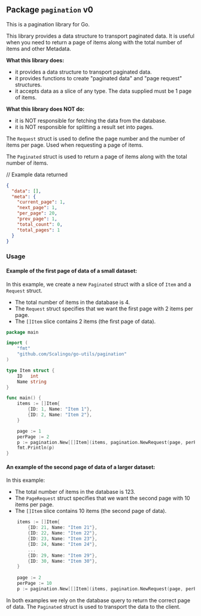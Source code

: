 ## Package `pagination` v0

This is a pagination library for Go.

This library provides a data structure to transport paginated data. It is useful when you need to return a page of items
along with the total number of items and other Metadata.

**What this library does:**

* it provides a data structure to transport paginated data.
* it provides functions to create "paginated data" and "page request" structures.
* it accepts data as a slice of any type. The data supplied must be 1 page of items.

**What this library does NOT do:**

* it is NOT responsible for fetching the data from the database.
* it is NOT responsible for splitting a result set into pages.

The `Request` struct is used to define the page number and the number of items per page. Used when requesting a page
of items.

The `Paginated` struct is used to return a page of items along with the total number of items.

// Example data returned

```json 
{
  "data": [],
  "meta": {
    "current_page": 1,
    "next_page": 1,
    "per_page": 20,
    "prev_page": 1,
    "total_count": 0,
    "total_pages": 1
  }
}
```

### Usage

#### Example of the first page of data of a small dataset:

In this example, we create a new `Paginated` struct with a slice of `Item` and a `Request` struct.

* The total number of items in the database is 4.
* The `Request` struct specifies that we want the first page with 2 items per page.
* The `[]Item` slice contains 2 items (the first page of data).

```go
package main

import (
	"fmt"
	"github.com/Scalingo/go-utils/pagination"
)

type Item struct {
	ID   int
	Name string
}

func main() {
	items := []Item{
		{ID: 1, Name: "Item 1"},
		{ID: 2, Name: "Item 2"},
	}

	page := 1
	perPage := 2
	p := pagination.New[[]Item](items, pagination.NewRequest(page, perPage), 4)
	fmt.Println(p)
}
```

#### An example of the second page of data of a larger dataset:

In this example:

* The total number of items in the database is 123.
* The `PageRequest` struct specifies that we want the second page with 10 items per page.
* The `[]Item` slice contains 10 items (the second page of data).

```go
    items := []Item{
        {ID: 21, Name: "Item 21"},
        {ID: 22, Name: "Item 22"},
        {ID: 23, Name: "Item 23"},
        {ID: 24, Name: "Item 24"},
        ...
        {ID: 29, Name: "Item 29"},
        {ID: 30, Name: "Item 30"},
    }
        
    page := 2
	perPage := 10
    p := pagination.New[[]Item](items, pagination.NewRequest(page, perPage), 123)
```

In both examples we rely on the database query to return the correct page of data. The `Paginated` struct is used to
transport the data to the client.

